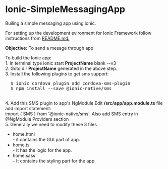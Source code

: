 # Ionic-SimpleMessagingApp
Builing a simple messaging app using ionic.

For setting up the development evironment for Ionic Framework follow instructions from <a href="https://github.com/swap612/DetectiveApp/blob/master/README.md"> README.md. </a><br>
  
<b>Objective:</b> To send a mesage through app <br> 
<p>To build the Ionic app: <br>
  1. In terminal type ionic start <b>ProjectName</b> blank --v3 <br>
  2. Goto dir <b>ProjectName</b> generated in the above step.<br>
  3. Install the following plugins to get sms support:
  <pre>
  $ ionic cordova plugin add cordova-sms-plugin
  $ npm install --save @ionic-native/sms
  </pre>
  4. Add this SMS plugin to app's NgModule.Edit <b> /src/app/app.module.ts</b> file<br> add import statement: <br>import { SMS } from '@ionic-native/sms'. Also add SMS entry in @NgModule Providers section<br>
  5. Generally we need to modify these 3 files <br>
  <ul><li>home.html </li>- it contains the GUI part of app.
  <li>home.ts </li> - It has the logic for the app.
  <li>home.sass </li>- It contains the styling part for the app.
   </ul>  
